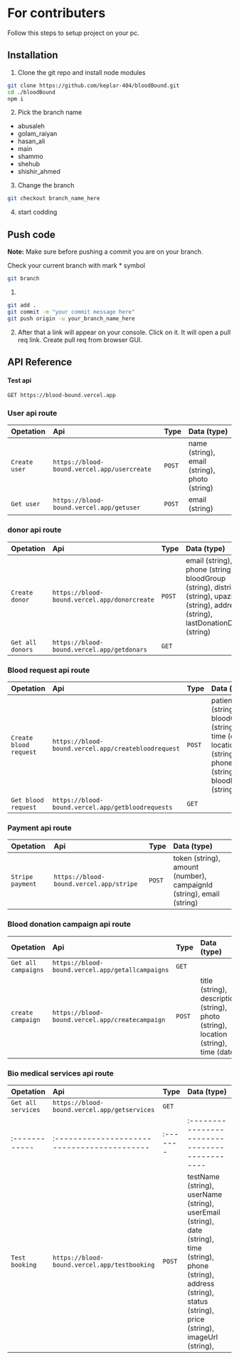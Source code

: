 # For contributers

Follow this steps to setup project on your pc.

## Installation

1. Clone the git repo and install node modules

```bash
git clone https://github.com/keplar-404/bloodBound.git
cd ./bloodBound
npm i
```

2. Pick the branch name

- abusaleh
- golam_raiyan
- hasan_ali
- main
- shammo
- shehub
- shishir_ahmed

3. Change the branch

```bash
git checkout branch_name_here
```

4. start codding

## Push code

**Note:** Make sure before pushing a commit you are on your branch.

Check your current branch with mark \* symbol

```bash
git branch
```

1.

```bash
git add .
git commit -m "your commit message here"
git push origin -u your_branch_name_here
```

2. After that a link will appear on your console. Click on it. It will open a pull req link. Create pull req from browser GUI.

## API Reference

#### Test api

```
GET https://blood-bound.vercel.app
```

### User api route

| **Opetation** | **Api**                                     | **Type** | **Data (type)**                               |
| :------------ | :------------------------------------------ | :------- | :-------------------------------------------- |
| `Create user` | `https://blood-bound.vercel.app/usercreate` | `POST`   | name (string), email (string), photo (string) |
| `Get user` | `https://blood-bound.vercel.app/getuser` | `POST`   | email (string) |

### donor api route

| **Opetation**    | **Api**                                   | **Type** | **Data (type)**                                                                                                                       |
| :--------------- | :------------------------------------------- | :------- | :------------------------------------------------------------------------------------------------------------------------------------ |
| `Create donor`   | `https://blood-bound.vercel.app/donorcreate` | `POST`   | email (string), phone (string), bloodGroup (string), district (string), upazila (string), address (string), lastDonationDate (string) |
| `Get all donors` | `https://blood-bound.vercel.app/getdonars`   | `GET`    |                                                                                                                                       |

### Blood request api route

| **Opetation**          | **Api**                                             | **Type** | **Data (type)** |
| :--------------------- | :-------------------------------------------------- | :------- | :-------------- |
| `Create blood request` | `https://blood-bound.vercel.app/createbloodrequest` | `POST`   | patientName (string), bloodGroup (string), time (date), location (string), phone (string), bloodBag (string), |
| `Get blood request` | `https://blood-bound.vercel.app/getbloodrequests` | `GET`   | |

### Payment api route

| **Opetation** | **Api**                                     | **Type** | **Data (type)**                               |
| :------------ | :------------------------------------------ | :------- | :-------------------------------------------- |
| `Stripe payment` | `https://blood-bound.vercel.app/stripe` | `POST`   | token (string), amount (number), campaignId (string), email (string) |

### Blood donation campaign api route

| **Opetation** | **Api**                                     | **Type** | **Data (type)**                               |
| :------------ | :------------------------------------------ | :------- | :-------------------------------------------- |
| `Get all campaigns` | `https://blood-bound.vercel.app/getallcampaigns` | `GET`   | |
| `create campaign` | `https://blood-bound.vercel.app/createcampaign` | `POST`   | title (string), description (string), photo (string), location (string), time (date) |


### Bio medical services api route

| **Opetation** | **Api**                                     | **Type** | **Data (type)**                               |
| :------------ | :------------------------------------------ | :------- | :-------------------------------------------- |
| `Get all services` | `https://blood-bound.vercel.app/getservices` | `GET`   | |
| :------------ | :------------------------------------------ | :------- | :-------------------------------------------- |
| `Test booking` | `https://blood-bound.vercel.app/testbooking` | `POST`   | testName (string), userName (string), userEmail (string), date (string), time (string), phone (string), address (string), status (string), price (string), imageUrl (string), |

